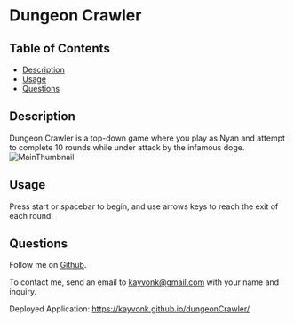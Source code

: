 # Dungeon Crawler

## Table of Contents
* [Description](#description)
* [Usage](#usage)
* [Questions](#questions)

## Description
Dungeon Crawler is a top-down game where you play as Nyan and attempt to complete 10 rounds while under attack by the infamous doge.
![MainThumbnail](./image/assets/dungeonCrawlerThumbnail.PNG)


## Usage
Press start or spacebar to begin, and use arrows keys to reach the exit of each round.

## Questions
Follow me on [Github](https://github.com/Kayvonk).

To contact me, send an email to kayvonk@gmail.com with your name and inquiry.

Deployed Application: https://kayvonk.github.io/dungeonCrawler/